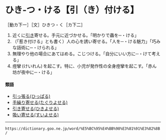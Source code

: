 # ひき‐つ・ける【引（き）付ける】

［動カ下一］［文］ひきつ・く［カ下二］

1.  近くに[引き](ひき（引き）)寄せる。手元に近づかせる。「明かりで蟲を─・ける」
2.  （「惹き付ける」とも書く）人の心を誘い寄せる。「人を─・ける魅力」「巧みな話術に─・けられる」
3.  無理やり他の場合にあてはめる。こじつける。「自分にいい方に─・けて考える」
4.  痙攣 (けいれん) を起こす。特に、小児が発作性の全身痙攣を起こす。「赤ん坊が夜中に─・ける」
    

#### 類語

-   [引っ張る(ひっぱる)](ひっぱる（引っ張る）)
-   [手繰り寄せる(たぐりよせる)](https://dictionary.goo.ne.jp/wor/word/%E6%89%8B%E7%B9%B0%E3%82%8A%E5%AF%84%E3%81%9B%E3%82%8B/#jn-136000)
-   [引き寄せる(ひきよせる)](ひきよせる（引き寄せる）)
-   [吸い寄せる(すいよせる)](https://dictionary.goo.ne.jp/wor/word/%E5%90%B8%E5%AF%84%E3%81%9B%E3%82%8B/#jn-116904)

---
`https://dictionary.goo.ne.jp/word/%E5%BC%95%E4%BB%98%E3%81%91%E3%82%8B/`